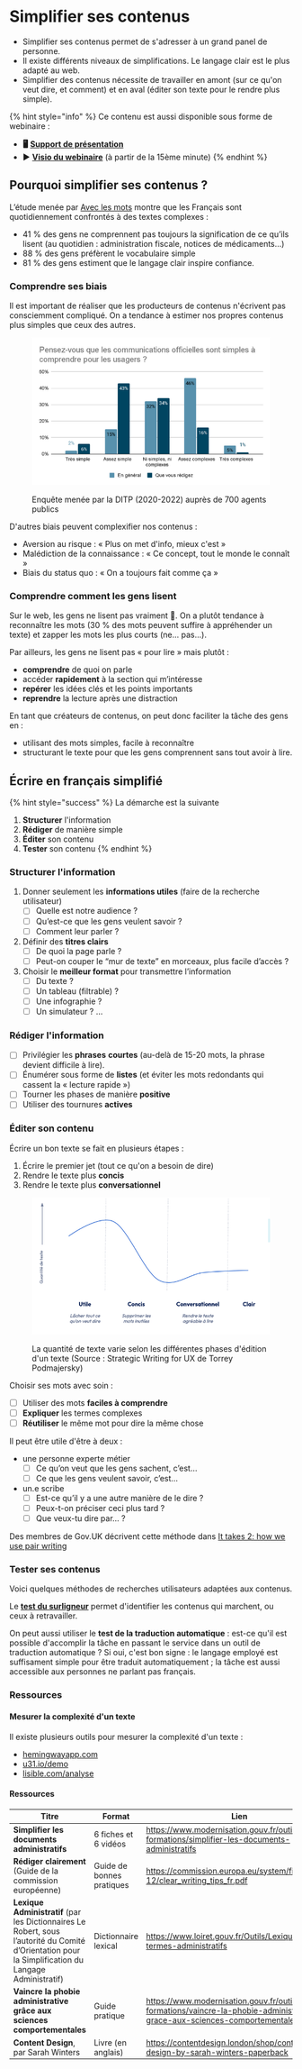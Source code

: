 # Simplifier ses contenus

* Simplifier ses contenus permet de s'adresser à un grand panel de personne.
* Il existe différents niveaux de simplifications. Le langage clair est le plus adapté au web.
* Simplifier des contenus nécessite de travailler en amont (sur ce qu'on veut dire, et comment) et en aval (éditer son texte pour le rendre plus simple).

{% hint style="info" %}
Ce contenu est aussi disponible sous forme de webinaire :

* **🖥️** [**Support de présentation**](https://docs.google.com/presentation/d/1ykD_SGTHNgMHyTewSqBQU0pTBJr3gLOeuNHvndGxd9k/edit?usp=sharing)
* ▶️ [**Visio du webinaire**](https://bbb-dinum-scalelite.visio.education.fr/playback/presentation/2.3/87785ffa751d94980ff8dab4007b2daa8de53178-1687250969999) (à partir de la 15ème minute)
{% endhint %}

## Pourquoi simplifier ses contenus ?

L’étude menée par [Avec les mots](https://www.avecdesmots.com/les-francais-comprennent-ils-les-textes-quils-lisent/) montre que les Français sont quotidiennement confrontés à des textes complexes :

* 41 % des gens ne comprennent pas toujours la signification de ce qu’ils lisent (au quotidien : administration fiscale, notices de médicaments…)
* 88 % des gens préfèrent le vocabulaire simple
* 81 % des gens estiment que le langage clair inspire confiance.

### Comprendre ses biais

Il est important de réaliser que les producteurs de contenus n'écrivent pas consciemment compliqué. On a tendance à estimer nos propres contenus plus simples que ceux des autres.

<figure><img src="../../../.gitbook/assets/image (1) (1) (1).png" alt=""><figcaption><p>Enquête menée par la DITP (2020-2022) auprès de 700 agents publics</p></figcaption></figure>

D'autres biais peuvent complexifier nos contenus :

* Aversion au risque : « Plus on met d'info, mieux c'est »
* Malédiction de la connaissance : « Ce concept, tout le monde le connaît »
* Biais du status quo : « On a toujours fait comme ça »

### Comprendre comment les gens lisent

Sur le web, les gens ne lisent pas vraiment 😬. On a plutôt tendance à reconnaître les mots (30 % des mots peuvent suffire à appréhender un texte) et zapper les mots les plus courts (ne... pas...).

Par ailleurs, les gens ne lisent pas « pour lire » mais plutôt :

* **comprendre** de quoi on parle
* accéder **rapidement** à la section qui m’intéresse
* **repérer** les idées clés et les points importants
* **reprendre** la lecture après une distraction

En tant que créateurs de contenus, on peut donc faciliter la tâche des gens en :

* utilisant des mots simples, facile à reconnaître
* structurant le texte pour que les gens comprennent sans tout avoir à lire.

## Écrire en français simplifié

{% hint style="success" %}
La démarche est la suivante

1. **Structurer** l'information
2. **Rédiger** de manière simple
3. **Éditer** son contenu
4. **Tester** son contenu
{% endhint %}

### Structurer l'information

1. Donner seulement les **informations utiles** (faire de la recherche utilisateur)
   * [ ] Quelle est notre audience ?
   * [ ] Qu’est-ce que les gens veulent savoir ?
   * [ ] Comment leur parler ?
2. Définir des **titres clairs**
   * [ ] De quoi la page parle ?
   * [ ] Peut-on couper le “mur de texte” en morceaux, plus facile d’accès ?
3. Choisir le **meilleur format** pour transmettre l’information
   * [ ] Du texte ?
   * [ ] Un tableau (filtrable) ?
   * [ ] Une infographie ?
   * [ ] Un simulateur ? …

### Rédiger l'information

* [ ] Privilégier les **phrases** **courtes** (au-delà de 15-20 mots, la phrase devient difficile à lire).
* [ ] Énumérer sous forme de **listes** (et éviter les mots redondants qui cassent la « lecture rapide »)
* [ ] Tourner les phases de manière **positive**
* [ ] Utiliser des tournures **actives**

### Éditer son contenu

Écrire un bon texte se fait en plusieurs étapes :

1. Écrire le premier jet (tout ce qu'on a besoin de dire)
2. Rendre le texte plus **concis**
3. Rendre le texte plus **conversationnel**

<figure><img src="../../../.gitbook/assets/image (3) (2).png" alt=""><figcaption><p>La quantité de texte varie selon les différentes phases d'édition d'un texte (Source : Strategic Writing for UX de Torrey Podmajersky)</p></figcaption></figure>

Choisir ses mots avec soin :

* [ ] Utiliser des mots **faciles à comprendre**
* [ ] **Expliquer** les termes complexes
* [ ] **Réutiliser** le même mot pour dire la même chose

Il peut être utile d'être à deux :

* une personne experte métier
  * [ ] Ce qu’on veut que les gens sachent, c’est…
  * [ ] Ce que les gens veulent savoir, c’est…
* un.e scribe
  * [ ] Est-ce qu’il y a une autre manière de le dire ?
  * [ ] Peux-t-on préciser ceci plus tard ?
  * [ ] Que veux-tu dire par… ?

Des membres de Gov.UK décrivent cette méthode dans [It takes 2: how we use pair writing](https://gds.blog.gov.uk/2016/09/21/it-takes-2-how-we-use-pair-writing/)

### Tester ses contenus

Voici quelques méthodes de recherches utilisateurs adaptées aux contenus.

Le [**test du surligneur**](https://userresearch.blog.gov.uk/2014/09/02/a-simple-technique-for-evaluating-content/) permet d'identifier les contenus qui marchent, ou ceux à retravailler.

On peut aussi utiliser le **test de la traduction automatique** : est-ce qu'il est possible d'accomplir la tâche en passant le service dans un outil de traduction automatique ? Si oui, c'est bon signe : le langage employé est suffisament simple pour être traduit automatiquement ; la tâche est aussi accessible aux personnes ne parlant pas français.

### Ressources

#### Mesurer la complexité d'un texte

Il existe plusieurs outils pour mesurer la complexité d'un texte :

* [hemingwayapp.com](https://hemingwayapp.com/)
* [u31.io/demo](https://u31.io/demo)
* [lisible.com/analyse](https://lisible.com/analyse/)

#### Ressources

<table><thead><tr><th width="435.3333333333333">Titre</th><th>Format</th><th data-type="content-ref">Lien</th></tr></thead><tbody><tr><td><strong>Simplifier les documents administratifs</strong></td><td>6 fiches et 6 vidéos</td><td><a href="https://www.modernisation.gouv.fr/outils-et-formations/simplifier-les-documents-administratifs">https://www.modernisation.gouv.fr/outils-et-formations/simplifier-les-documents-administratifs</a></td></tr><tr><td><strong>Rédiger clairement</strong> (Guide de la commission européenne)</td><td>Guide de bonnes pratiques</td><td><a href="https://commission.europa.eu/system/files/2016-12/clear_writing_tips_fr.pdf">https://commission.europa.eu/system/files/2016-12/clear_writing_tips_fr.pdf</a></td></tr><tr><td><strong>Lexique Administratif</strong> (par les Dictionnaires Le Robert, sous l’autorité du Comité d’Orientation pour la Simplification du Langage Administratif)</td><td>Dictionnaire lexical</td><td><a href="https://www.loiret.gouv.fr/Outils/Lexique-des-termes-administratifs">https://www.loiret.gouv.fr/Outils/Lexique-des-termes-administratifs</a></td></tr><tr><td><strong>Vaincre la phobie administrative grâce aux sciences comportementales</strong></td><td>Guide pratique</td><td><a href="https://www.modernisation.gouv.fr/outils-et-formations/vaincre-la-phobie-administrative-grace-aux-sciences-comportementales">https://www.modernisation.gouv.fr/outils-et-formations/vaincre-la-phobie-administrative-grace-aux-sciences-comportementales</a></td></tr><tr><td><strong>Content</strong> <strong>Design</strong>, par Sarah Winters</td><td>Livre (en anglais)</td><td><a href="https://contentdesign.london/shop/content-design-by-sarah-winters-paperback">https://contentdesign.london/shop/content-design-by-sarah-winters-paperback</a></td></tr></tbody></table>
